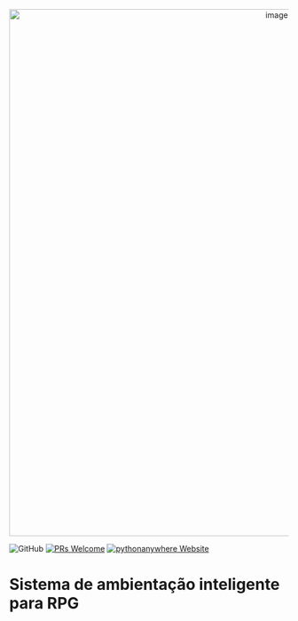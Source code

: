 <div align="center">
  <img width="949" alt="image" src="https://user-images.githubusercontent.com/59899335/229385689-f3b5b6e8-449f-4a9a-b12f-956eb45449bc.png">
</div>

![GitHub](https://img.shields.io/github/license/v6cardoso/rpg)
[![PRs Welcome](https://img.shields.io/badge/PRs-welcome-brightgreen.svg)](https://makeapullrequest.com)
[![pythonanywhere Website](https://img.shields.io/website?down_color=lightgrey&down_message=offline&up_color=green&up_message=online&url=http%3A%2F%2Fv6cardoso.pythonanywhere.com)](http://v6cardoso.pythonanywhere.com/)

# Sistema de ambientação inteligente para RPG
